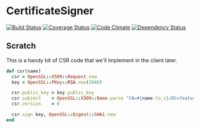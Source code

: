 CertificateSigner
=================

[![Build Status](https://secure.travis-ci.org/SmartReceipt/certificate_signer.png)](https://travis-ci.org/SmartReceipt/certificate_signer)
[![Coverage Status](https://coveralls.io/repos/SmartReceipt/certificate_signer/badge.png?branch=master)](https://coveralls.io/r/SmartReceipt/certificate_signer)
[![Code Climate](https://codeclimate.com/github/SmartReceipt/certificate_signer.png)](https://codeclimate.com/github/SmartReceipt/certificate_signer)
[![Dependency Status](https://gemnasium.com/SmartReceipt/certificate_signer.png)](https://gemnasium.com/SmartReceipt/certificate_signer)

Scratch
-------

This is a handy bit of CSR code that we'll implement in the client later.

```ruby
def csr(name)
  csr = OpenSSL::X509::Request.new
  key = OpenSSL::PKey::RSA.new(2048)

  csr.public_key = key.public_key
  csr.subject    = OpenSSL::X509::Name.parse "CN=#{name.to_s}/DC=features"
  csr.version    = 0

  csr.sign key, OpenSSL::Digest::SHA1.new
end
```
